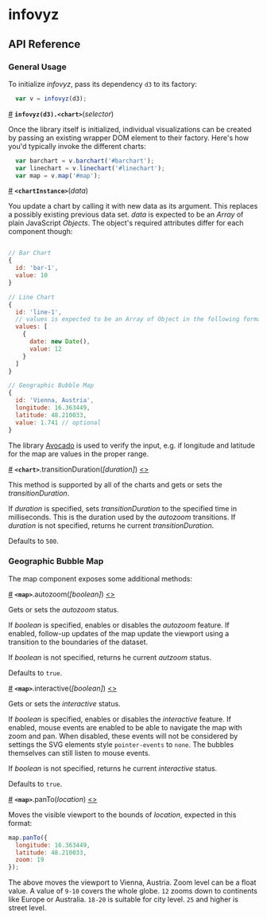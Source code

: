 # infovyz

## API Reference

### General Usage

To initialize *infovyz*, pass its dependency `d3` to its factory:

```javascript
  var v = infovyz(d3);
```

<a name="map-factory" href="#chart-factory">#</a> <b>`infovyz(d3).<chart>`</b>(<i>selector</i>) 

Once the library itself is initialized, individual visualizations can be created by passing an existing wrapper DOM element to their factory. Here's how you'd typically invoke the different charts:

```js
  var barchart = v.barchart('#barchart');
  var linechart = v.linechart('#linechart');
  var map = v.map('#map');
```

<a name="map" href="#map">#</a> <b>`<chartInstance>`</b>(<i>data</i>)

You update a chart by calling it with new data as its argument. This replaces a possibly existing previous data set. <i>data</i> is expected to be an <i>Array</i> of plain JavaScript <i>Objects</i>. The object's required attributes differ for each component though:

```js

// Bar Chart
{
  id: 'bar-1',
  value: 10
}

// Line Chart
{
  id: 'line-1',
  // values is expected to be an Array of Object in the following format
  values: [
    {
      date: new Date(),
      value: 12
    }
  ]
}

// Geographic Bubble Map
{
  id: 'Vienna, Austria',
  longitude: 16.363449,
  latitude: 48.210033,
  value: 1.741 // optional
}
```

The library [Avocado](https://github.com/walterra/avocado) is used to verify the input, e.g. if longitude and latitude for the map are values in the proper range.

<a name="chart-transitionduration" href="#chart-transitionduration">#</a> <b>`<chart>`</b>.transitionDuration(<i>[duration]</i>) [<>](https://github.com/weblyzard/infovyz/blob/master/src/map.js "Source")

This method is supported by all of the charts and gets or sets the <i>transitionDuration</i>.

If <i>duration</i> is specified, sets <i>transitionDuration</i> to the specified time in milliseconds. This is the duration used by the <i>autozoom</i> transitions.
If <i>duration</i> is not specified, returns he current <i>transitionDuration</i>.

Defaults to `500`.

### Geographic Bubble Map

The map component exposes some additional methods:

<a name="map-autozoom" href="#map-autozoom">#</a> <b>`<map>`</b>.autozoom(<i>[boolean]</i>) [<>](https://github.com/weblyzard/infovyz/blob/master/src/map.js "Source")

Gets or sets the <i>autozoom</i> status.

If <i>boolean</i> is specified, enables or disables the <i>autozoom</i> feature. If enabled, follow-up updates of the map update the viewport using a transition to the boundaries of the dataset.

If <i>boolean</i> is not specified, returns he current <i>autzoom</i> status.

Defaults to `true`.

<a name="map-interactive" href="#map-interactive">#</a> <b>`<map>`</b>.interactive(<i>[boolean]</i>) [<>](https://github.com/weblyzard/infovyz/blob/master/src/map.js "Source")

Gets or sets the <i>interactive</i> status.

If <i>boolean</i> is specified, enables or disables the <i>interactive</i> feature. If enabled, mouse events are enabled to be able to navigate the map with zoom and pan. When disabled, these events will not be considered by settings the SVG elements style `pointer-events` to `none`. The bubbles themselves can still listen to mouse events.

If <i>boolean</i> is not specified, returns he current <i>interactive</i> status.

Defaults to `true`.

<a name="map-panto" href="#map-panto">#</a> <b>`<map>`</b>.panTo(<i>location</i>) [<>](https://github.com/weblyzard/infovyz/blob/master/src/map.js "Source")

Moves the visible viewport to the bounds of <i>location</i>, expected in this format:

```js
map.panTo({
  longitude: 16.363449,
  latitude: 48.210033,
  zoom: 19
});
```

The above moves the viewport to Vienna, Austria. Zoom level can be a float value. A value of `9-10` covers the whole globe. `12` zooms down to continents like Europe or Australia. `18-20` is suitable for city level. `25` and higher is street level.